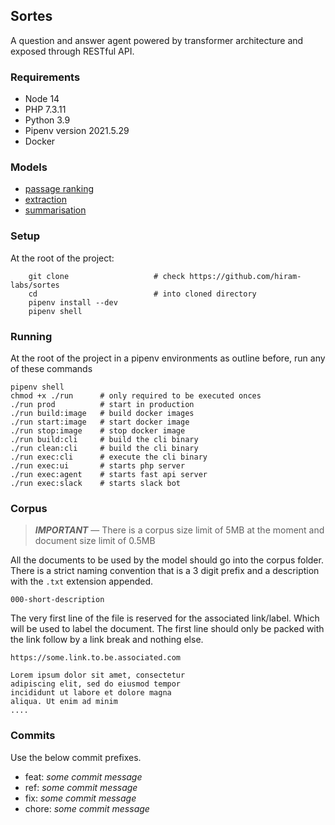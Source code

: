 ## Sortes

A question and answer agent powered by transformer architecture and exposed through RESTful API.

### Requirements

- Node 14
- PHP 7.3.11
- Python 3.9
- Pipenv version 2021.5.29
- Docker

### Models

- [passage ranking](https://huggingface.co/sentence-transformers/msmarco-distilbert-base-tas-b)
- [extraction](https://huggingface.co/deepset/tinyroberta-squad2)
- [summarisation](https://huggingface.co/philschmid/bart-large-cnn-samsum)

### Setup

At the root of the project:

```
    git clone                   # check https://github.com/hiram-labs/sortes
    cd                          # into cloned directory
    pipenv install --dev
    pipenv shell
```

### Running

At the root of the project in a pipenv environments as outline before, run any of these commands

```
pipenv shell
chmod +x ./run      # only required to be executed onces
./run prod          # start in production
./run build:image   # build docker images
./run start:image   # start docker image
./run stop:image    # stop docker image
./run build:cli     # build the cli binary
./run clean:cli     # build the cli binary
./run exec:cli      # execute the cli binary
./run exec:ui       # starts php server
./run exec:agent    # starts fast api server
./run exec:slack    # starts slack bot
```

### Corpus

> **_IMPORTANT_** — There is a corpus size limit of 5MB at the moment and document size limit of 0.5MB

All the documents to be used by the model should go into the corpus folder.
There is a strict naming convention that is a 3 digit prefix and a description with the `.txt` extension appended.

```
000-short-description
```

The very first line of the file is reserved for the associated link/label. Which will be used to label the document. The first line should only be packed with the link follow by a link break and nothing else.

```
https://some.link.to.be.associated.com

Lorem ipsum dolor sit amet, consectetur
adipiscing elit, sed do eiusmod tempor
incididunt ut labore et dolore magna
aliqua. Ut enim ad minim
....
```

### Commits

Use the below commit prefixes.

- feat: _some commit message_
- ref: _some commit message_
- fix: _some commit message_
- chore: _some commit message_
